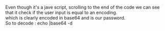Even though it's a jave script, scrolling to the end of the code we can see that it check if the user input is equal to an encoding.  
which is clearly encoded in base64 and is our password.  
So to decode : echo <base64encoding> |base64 -d

